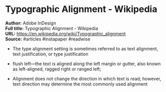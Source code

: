 # Typographic Alignment - Wikipedia

**Author:** Adobe InDesign  
**Full title:** Typographic Alignment - Wikipedia  
**URL:** https://en.wikipedia.org/wiki/Typographic_alignment  
**Source:** #articles #instapaper #readwise

- The type alignment setting is sometimes referred to as text alignment, text justification, or type justification 
   
- flush left—the text is aligned along the left margin or gutter, also known as left-aligned, ragged right or ranged left; 
   
- Alignment does not change the direction in which text is read; however, text direction may determine the most commonly used alignment 
   
